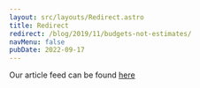 ```yaml
---
layout: src/layouts/Redirect.astro
title: Redirect
redirect: /blog/2019/11/budgets-not-estimates/
navMenu: false
pubDate: 2022-09-17
---
```

<div>
Our article feed can be found <a href="/blog/2019/11/budgets-not-estimates/">here</a>
</div>
